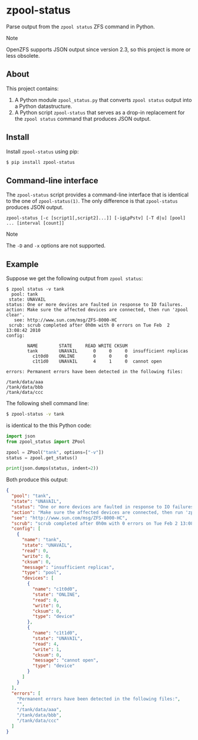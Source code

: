# zpool-status

Parse output from the `zpool status` ZFS command in Python.

> [!NOTE]
> OpenZFS supports JSON output since version 2.3, so this project is more or less obsolete.

## About

This project contains:

1. A Python module `zpool_status.py` that converts `zpool status` output into a
   Python datastructure.
2. A Python script `zpool-status` that serves as a drop-in replacement
   for the `zpool status` command that produces JSON output.

## Install

Install `zpool-status` using pip:

```sh
$ pip install zpool-status
```

## Command-line interface

The `zpool-status` script provides a command-line interface that is identical
to the one of `zpool-status(1)`. The only difference is that `zpool-status`
produces JSON output.

```
zpool-status [-c [script1[,script2]...]] [-igLpPstv] [-T d|u] [pool] ... [interval [count]]
```

> [!NOTE]
> The `-D` and `-x` options are not supported.

## Example

Suppose we get the following output from `zpool status`:

```
$ zpool status -v tank
  pool: tank
 state: UNAVAIL
status: One or more devices are faulted in response to IO failures.
action: Make sure the affected devices are connected, then run 'zpool clear'.
   see: http://www.sun.com/msg/ZFS-8000-HC
 scrub: scrub completed after 0h0m with 0 errors on Tue Feb  2 13:08:42 2010
config:

        NAME        STATE     READ WRITE CKSUM
        tank        UNAVAIL      0     0     0  insufficient replicas
          c1t0d0    ONLINE       0     0     0
          c1t1d0    UNAVAIL      4     1     0  cannot open

errors: Permanent errors have been detected in the following files: 

/tank/data/aaa
/tank/data/bbb
/tank/data/ccc
```

The following shell command line:

```sh
$ zpool-status -v tank
```

is identical to the this Python code:

```python
import json
from zpool_status import ZPool

zpool = ZPool("tank", options=["-v"])
status = zpool.get_status()

print(json.dumps(status, indent=2))
```

Both produce this output:

```json
{
  "pool": "tank",
  "state": "UNAVAIL",
  "status": "One or more devices are faulted in response to IO failures.",
  "action": "Make sure the affected devices are connected, then run 'zpool clear'.",
  "see": "http://www.sun.com/msg/ZFS-8000-HC",
  "scrub": "scrub completed after 0h0m with 0 errors on Tue Feb 2 13:08:42 2010",
  "config": [
    {
      "name": "tank",
      "state": "UNAVAIL",
      "read": 0,
      "write": 0,
      "cksum": 0,
      "message": "insufficient replicas",
      "type": "pool",
      "devices": [
        {
          "name": "c1t0d0",
          "state": "ONLINE",
          "read": 0,
          "write": 0,
          "cksum": 0,
          "type": "device"
        },
        {
          "name": "c1t1d0",
          "state": "UNAVAIL",
          "read": 4,
          "write": 1,
          "cksum": 0,
          "message": "cannot open",
          "type": "device"
        }
      ]
    }
  ],
  "errors": [
    "Permanent errors have been detected in the following files:",
    "",
    "/tank/data/aaa",
    "/tank/data/bbb",
    "/tank/data/ccc"
  ]
}
```
